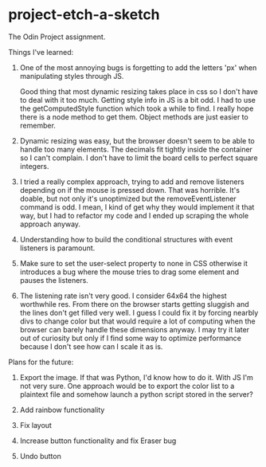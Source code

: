 # project-etch-a-sketch
The Odin Project assignment.

Things I've learned:

1) One of the most annoying bugs is forgetting to add the letters 'px' when manipulating
   styles through JS.

   Good thing that most dynamic resizing takes place in css so I don't have to deal with
   it too much. Getting style info in JS is a bit odd. I had to use the getComputedStyle
   function which took a while to find. I really hope there is a node method to get them.
   Object methods are just easier to remember.

2) Dynamic resizing was easy, but the browser doesn't seem to be able to handle too many
   elements. The decimals fit tightly inside the container so I can't complain. I don't have
   to limit the board cells to perfect square integers.

3) I tried a really complex approach, trying to add and remove listeners depending on if
   the mouse is pressed down. That was horrible. It's doable, but not only it's unoptimized
   but the removeEventListener command is odd. I mean, I kind of get why they would implement
   it that way, but I had to refactor my code and I ended up scraping the whole approach
   anyway.

4) Understanding how to build the conditional structures with event listeners is paramount.
    

5) Make sure to set the user-select property to none in CSS otherwise it introduces a bug
   where the mouse tries to drag some element and pauses the listeners.

6) The listening rate isn't very good. I consider 64x64 the highest worthwhile res. From there on
   the browser starts getting sluggish and the lines don't get filled very well. I guess I could
   fix it by forcing nearbly divs to change color but that would require a lot of computing
   when the browser can barely handle these dimensions anyway. I may try it later out of
   curiosity but only if I find some way to optimize performance because I don't see how can
   I scale it as is.

Plans for the future:

1) Export the image. If that was Python, I'd know how to do it. With JS I'm not very sure.
   One approach would be to export the color list to a plaintext file and somehow launch
   a python script stored in the server? 

2) Add rainbow functionality
3) Fix layout
4) Increase button functionality and fix Eraser bug
5) Undo button

